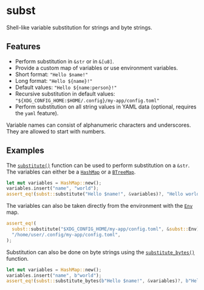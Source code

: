 # subst

Shell-like variable substitution for strings and byte strings.

## Features

* Perform substitution in `&str` or in `&[u8]`.
* Provide a custom map of variables or use environment variables.
* Short format: `"Hello $name!"`
* Long format: `"Hello ${name}!"`
* Default values: `"Hello ${name:person}!"`
* Recursive substitution in default values: `"${XDG_CONFIG_HOME:$HOME/.config}/my-app/config.toml"`
* Perform substitution on all string values in YAML data (optional, requires the `yaml` feature).

Variable names can consist of alphanumeric characters and underscores.
They are allowed to start with numbers.

## Examples

The [`substitute()`][substitute] function can be used to perform substitution on a `&str`.
The variables can either be a [`HashMap`][std::collections::HashMap] or a [`BTreeMap`][std::collections::BTreeMap].

```rust
let mut variables = HashMap::new();
variables.insert("name", "world");
assert_eq!(subst::substitute("Hello $name!", &variables)?, "Hello world!");
```

The variables can also be taken directly from the environment with the [`Env`][Env] map.

```rust
assert_eq!(
  subst::substitute("$XDG_CONFIG_HOME/my-app/config.toml", &subst::Env)?,
  "/home/user/.config/my-app/config.toml",
);
```

Substitution can also be done on byte strings using the [`substitute_bytes()`][substitute_bytes] function.

```rust
let mut variables = HashMap::new();
variables.insert("name", b"world");
assert_eq!(subst::substitute_bytes(b"Hello $name!", &variables)?, b"Hello world!");
```

[substitute]: https://docs.rs/subst/latest/subst/fn.substitute.html
[substitute_bytes]: https://docs.rs/subst/latest/subst/fn.substitute_bytes.html
[Env]: https://docs.rs/subst/latest/subst/struct.Env.html
[std::collections::HashMap]: https://doc.rust-lang.org/stable/std/collections/struct.HashMap.html
[std::collections::BTreeMap]: https://doc.rust-lang.org/stable/std/collections/struct.BTreeMap.html
